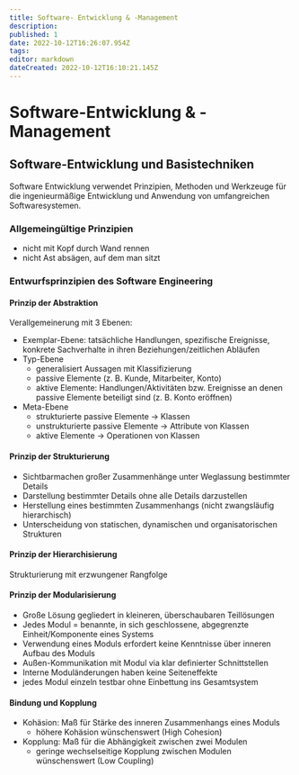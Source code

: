 ```yaml
---
title: Software- Entwicklung & -Management
description: 
published: 1
date: 2022-10-12T16:26:07.954Z
tags: 
editor: markdown
dateCreated: 2022-10-12T16:10:21.145Z
---
```


# Software-Entwicklung & -Management

## Software-Entwicklung und Basistechniken

Software Entwicklung verwendet Prinzipien, Methoden und Werkzeuge für die ingenieurmäßige Entwicklung und Anwendung von umfangreichen Softwaresystemen.

### Allgemeingültige Prinzipien

- nicht mit Kopf durch Wand rennen
- nicht Ast absägen, auf dem man sitzt

### Entwurfsprinzipien des Software Engineering

<!--- Eifügen Bild Script 3 Seite 20 - Abhängigkeit der Prinzipien --->

#### Prinzip der Abstraktion

Verallgemeinerung mit 3 Ebenen:
- Exemplar-Ebene: tatsächliche Handlungen, spezifische Ereignisse, konkrete Sachverhalte in ihren Beziehungen/zeitlichen Abläufen
- Typ-Ebene
	- generalisiert Aussagen mit Klassifizierung
	- passive Elemente (z. B. Kunde, Mitarbeiter, Konto)
	- aktive Elemente: Handlungen/Aktivitäten bzw. Ereignisse an denen passive Elemente beteiligt sind (z. B. Konto eröffnen)
- Meta-Ebene
	- strukturierte passive Elemente -> Klassen
	- unstrukturierte passive Elemente -> Attribute von Klassen
	- aktive Elemente -> Operationen von Klassen

#### Prinzip der Strukturierung

- Sichtbarmachen großer Zusammenhänge unter Weglassung bestimmter Details
- Darstellung bestimmter Details ohne alle Details darzustellen
- Herstellung eines bestimmten Zusammenhangs (nicht zwangsläufig hierarchisch)
- Unterscheidung von statischen, dynamischen und organisatorischen Strukturen

#### Prinzip der Hierarchisierung

Strukturierung mit erzwungener Rangfolge

#### Prinzip der Modularisierung

- Große Lösung gegliedert in kleineren, überschaubaren Teillösungen
- Jedes Modul = benannte, in sich geschlossene, abgegrenzte Einheit/Komponente eines Systems
- Verwendung eines Moduls erfordert keine Kenntnisse über inneren Aufbau des Moduls
- Außen-Kommunikation mit Modul via klar definierter Schnittstellen
- Interne Moduländerungen haben keine Seiteneffekte
- jedes Modul einzeln testbar ohne Einbettung ins Gesamtsystem

#### Bindung und Kopplung

- Kohäsion: Maß für Stärke des inneren Zusammenhangs eines Moduls
	- höhere Kohäsion wünschenswert (High Cohesion)
- Kopplung: Maß für die Abhängigkeit zwischen zwei Modulen
	- geringe wechselseitige Kopplung zwischen Modulen wünschenswert (Low Coupling)

